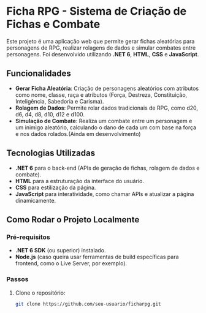 # Ficha RPG - Sistema de Criação de Fichas e Combate

Este projeto é uma aplicação web que permite gerar fichas aleatórias para personagens de RPG, realizar rolagens de dados e simular combates entre personagens. Foi desenvolvido utilizando **.NET 6**, **HTML**, **CSS** e **JavaScript**.

## Funcionalidades

- **Gerar Ficha Aleatória**: Criação de personagens aleatórios com atributos como nome, classe, raça e atributos (Força, Destreza, Constituição, Inteligência, Sabedoria e Carisma).
- **Rolagem de Dados**: Permite rolar dados tradicionais de RPG, como d20, d6, d4, d8, d10, d12 e d100.
- **Simulação de Combate**: Realiza um combate entre um personagem e um inimigo aleatório, calculando o dano de cada um com base na força e nos dados rolados.(Ainda em desenvolvimento)

## Tecnologias Utilizadas

- **.NET 6** para o back-end (APIs de geração de fichas, rolagem de dados e combate).
- **HTML** para a estruturação da interface do usuário.
- **CSS** para estilização da página.
- **JavaScript** para interatividade, como chamar APIs e atualizar a página dinamicamente.

## Como Rodar o Projeto Localmente

### Pré-requisitos

- **.NET 6 SDK** (ou superior) instalado.
- **Node.js** (caso queira usar ferramentas de build específicas para frontend, como o Live Server, por exemplo).

### Passos

1. Clone o repositório:
   ```bash
   git clone https://github.com/seu-usuario/ficharpg.git
